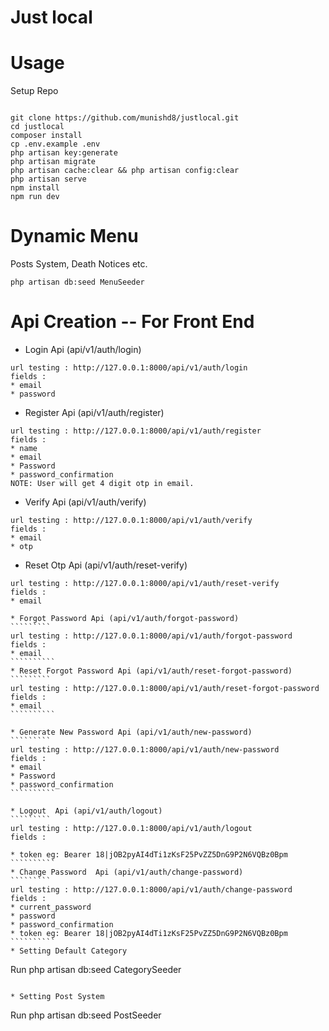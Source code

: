 # Just local

# Usage
Setup Repo

`````````

git clone https://github.com/munishd8/justlocal.git
cd justlocal
composer install
cp .env.example .env 
php artisan key:generate
php artisan migrate
php artisan cache:clear && php artisan config:clear 
php artisan serve
npm install
npm run dev
````````` 
# Dynamic Menu
Posts System, Death Notices etc.

`````````
php artisan db:seed MenuSeeder
````````` 


# Api Creation -- For Front End
* Login Api (api/v1/auth/login)
`````````
url testing : http://127.0.0.1:8000/api/v1/auth/login
fields : 
* email
* password
``````````
* Register Api (api/v1/auth/register)
`````````
url testing : http://127.0.0.1:8000/api/v1/auth/register
fields : 
* name
* email
* Password
* password_confirmation
NOTE: User will get 4 digit otp in email.
``````````

* Verify Api (api/v1/auth/verify)
`````````
url testing : http://127.0.0.1:8000/api/v1/auth/verify
fields : 
* email
* otp
``````````

* Reset Otp Api (api/v1/auth/reset-verify)
`````````
url testing : http://127.0.0.1:8000/api/v1/auth/reset-verify
fields : 
* email
``````````
````````````
* Forgot Password Api (api/v1/auth/forgot-password)
`````````
url testing : http://127.0.0.1:8000/api/v1/auth/forgot-password
fields : 
* email
``````````
* Reset Forgot Password Api (api/v1/auth/reset-forgot-password)
`````````
url testing : http://127.0.0.1:8000/api/v1/auth/reset-forgot-password
fields : 
* email
``````````

* Generate New Password Api (api/v1/auth/new-password)
`````````
url testing : http://127.0.0.1:8000/api/v1/auth/new-password
fields : 
* email
* Password
* password_confirmation
``````````

* Logout  Api (api/v1/auth/logout)
`````````
url testing : http://127.0.0.1:8000/api/v1/auth/logout
fields : 

* token eg: Bearer 18|jOB2pyAI4dTi1zKsF25PvZZ5DnG9P2N6VQBz0Bpm
``````````
* Change Password  Api (api/v1/auth/change-password)
`````````
url testing : http://127.0.0.1:8000/api/v1/auth/change-password
fields : 
* current_password
* password
* password_confirmation
* token eg: Bearer 18|jOB2pyAI4dTi1zKsF25PvZZ5DnG9P2N6VQBz0Bpm
``````````
* Setting Default Category
````````````
Run php artisan db:seed CategorySeeder 
````````````

* Setting Post System 
````````````
Run php artisan db:seed PostSeeder
````````````